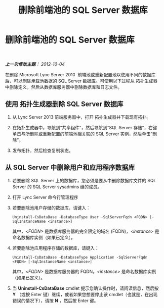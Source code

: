 ﻿---
title: 删除前端池的 SQL Server 数据库
TOCTitle: 删除前端池的 SQL Server 数据库
ms:assetid: 6bb932df-3ed7-49b6-ae17-61e4c6a5fe82
ms:mtpsurl: https://technet.microsoft.com/zh-cn/library/JJ688084(v=OCS.15)
ms:contentKeyID: 49888453
ms.date: 05/19/2016
mtps_version: v=OCS.15
ms.translationtype: HT
---

# 删除前端池的 SQL Server 数据库

 

_**上一次修改主题：** 2012-10-04_

在删除 Microsoft Lync Server 2010  前端池或重新配置池以使用不同的数据库后，可以删除承载池数据的 SQL Server 数据库。可使用以下过程从 拓扑生成器中删除定义，然后从数据库服务器中删除数据库和日志文件。

## 使用 拓扑生成器删除 SQL Server 数据库

1.  从 Lync Server 2013 前端服务器中，打开 拓扑生成器并下载现有拓扑。

2.  在拓扑生成器中，导航到“共享组件”，然后导航到“SQL Server 存储”，右键单击与所删除或重新配置的前端池相关联的 SQL Server 实例，然后单击“删除”。

3.  发布拓扑，然后检查复制状态。

## 从 SQL Server 中删除用户和应用程序数据库

1.  若要删除 SQL Server 上的数据库，您必须是要从中删除数据库文件的 SQL Server 的 SQL Server sysadmins 组的成员。

2.  打开 Lync Server 命令行管理程序

3.  若要删除池用户存储的数据库，请键入：
    
        Uninstall-CsDataBase -DatabaseType User -SqlServerFqdn <FQDN> [-SqlInstanceName <instance>]
    
    其中，*\<FQDN\>* 是数据库服务器的完全限定的域名 (FQDN)，*\<instance\>* 是命名数据库实例（如果已定义）。

4.  若要删除池应用程序存储的数据库，请键入：
    
        Uninstall-CsDataBase -DatabaseType Application -SqlServerFqdn <FQDN> [-SqlInstanceName <instance>]
    
    其中，*\<FQDN\>* 是数据库服务器的 FQDN，*\<instance\>* 是命名数据库实例（如果已定义）。

5.  当 **Uninstall-CsDataBase** cmdlet 提示您确认操作时，请阅读信息，然后按 **Y** （或按 Enter 键）继续，或者如果您想要停止该 cmdlet（也就是，在出现错误的情况下），请按 **N** ，然后按 Enter 键。

